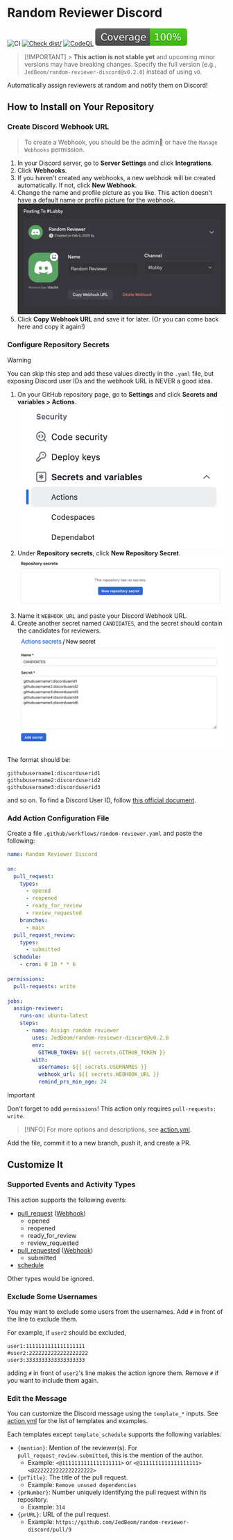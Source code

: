 # Random Reviewer Discord

![CI](https://github.com/JedBeom/random-reviewer-discord/actions/workflows/ci.yml/badge.svg)
[![Check dist/](https://github.com/JedBeom/random-reviewer-discord/actions/workflows/check-dist.yml/badge.svg)](https://github.com/actions/typescript-action/actions/workflows/check-dist.yml)
[![CodeQL](https://github.com/JedBeom/random-reviewer-discord/actions/workflows/codeql-analysis.yml/badge.svg)](https://github.com/actions/typescript-action/actions/workflows/codeql-analysis.yml)
[![Coverage](./badges/coverage.svg)](./badges/coverage.svg)

> [!IMPORTANT] > **This action is not stable yet** and upcoming minor versions may have breaking changes.
> Specify the full version (e.g., `JedBeom/random-reviewer-discord@v0.2.0`) instead of using `v0`.

Automatically assign reviewers at random and notify them on Discord!

## How to Install on Your Repository

### Create Discord Webhook URL

> To create a Webhook, you should be the admin👑 or have the `Manage Webhooks` permission.

1. In your Discord server, go to **Server Settings** and click **Integrations**.
1. Click **Webhooks**.
1. If you haven't created any webhooks, a new webhook will be created automatically. If not, click **New Webhook**.
1. Change the name and profile picture as you like. This action doesn't have a default name or profile picture for the webhook.
   ![discord_webhook](docs/discord-webhook.png)
1. Click **Copy Webhook URL** and save it for later. (Or you can come back here and copy it again!)

### Configure Repository Secrets

> [!WARNING]
> You can skip this step and add these values directly in the `.yaml` file,
> but exposing Discord user IDs and the webhook URL is NEVER a good idea.

1. On your GitHub repository page, go to **Settings** and click **Secrets and variables > Actions**.
   ![github secrets](docs/github-secrets.png)
1. Under **Repository secrets**, click **New Repository Secret**.
   ![github repository secrets](docs/github-repository-secrets.png)
1. Name it `WEBHOOK_URL` and paste your Discord Webhook URL.
1. Create another secret named `CANDIDATES`, and the secret should contain the candidates for reviewers.
   ![github candidates](docs/github-secrets-candidates.png)

The format should be:

```
githubusername1:discorduserid1
githubusername2:discorduserid2
githubusername3:discorduserid3
```

and so on. To find a Discord User ID, follow [this official document](https://support.discord.com/hc/en-us/articles/206346498-Where-can-I-find-my-User-Server-Message-ID).

### Add Action Configuration File

Create a file `.github/workflows/random-reviewer.yaml` and paste the following:

```yaml
name: Random Reviewer Discord

on:
  pull_request:
    types:
      - opened
      - reopened
      - ready_for_review
      - review_requested
    branches:
      - main
  pull_request_review:
    types:
      - submitted
  schedule:
    - cron: 0 10 * * 6

permissions:
  pull-requests: write

jobs:
  assign-reviewer:
    runs-on: ubuntu-latest
    steps:
      - name: Assign random reviewer
        uses: JedBeom/random-reviewer-discord@v0.2.0
        env:
          GITHUB_TOKEN: ${{ secrets.GITHUB_TOKEN }}
        with:
          usernames: ${{ secrets.USERNAMES }}
          webhook_url: ${{ secrets.WEBHOOK_URL }}
          remind_prs_min_age: 24
```

> [!IMPORTANT]
> Don't forget to add `permissions`! This action only requires `pull-requests: write`.

> [!INFO]
> For more options and descriptions, see [action.yml](./action.yml).

Add the file, commit it to a new branch, push it, and create a PR.

## Customize It

### Supported Events and Activity Types

This action supports the following events:

- [pull_request](https://docs.github.com/en/actions/writing-workflows/choosing-when-your-workflow-runs/events-that-trigger-workflows#pull_request) ([Webhook](https://docs.github.com/en/webhooks/webhook-events-and-payloads#pull_request))
  - opened
  - reopened
  - ready_for_review
  - review_requested
- [pull_requested](https://docs.github.com/en/actions/writing-workflows/choosing-when-your-workflow-runs/events-that-trigger-workflows#pull_request_review) ([Webhook](https://docs.github.com/en/webhooks/webhook-events-and-payloads#pull_request_review))
  - submitted
- [schedule](https://docs.github.com/en/actions/writing-workflows/choosing-when-your-workflow-runs/events-that-trigger-workflows#schedule)

Other types would be ignored.

### Exclude Some Usernames

You may want to exclude some users from the usernames. Add `#` in front of the line to exclude them.

For example, if `user2` should be excluded,

```
user1:1111111111111111111
#user2:2222222222222222222
user3:3333333333333333333
```

adding `#` in front of `user2`'s line makes the action ignore them. Remove `#` if you want to include them again.

### Edit the Message

You can customize the Discord message using the `template_*` inputs.
See [action.yml](./action.yml) for the list of templates and examples.

Each templates except `template_schedule` supports the following variables:

- `{mention}`: Mention of the reviewer(s). For `pull_request_review.submitted`, this is the mention of the author.
  - Example: `<@1111111111111111111>` or `<@1111111111111111111> <@2222222222222222222>`
- `{prTitle}`: The title of the pull request.
  - Example: `Remove unused dependencies`
- `{prNumber}`: Number uniquely identifying the pull request within its repository.
  - Example: `314`
- `{prURL}`: URL of the pull request.
  - Example: `https://github.com/JedBeom/random-reviewer-discord/pull/9`
